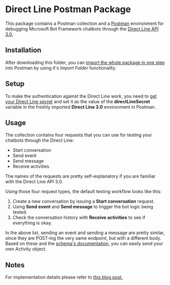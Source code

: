 # Direct Line Postman Package

This package contains a Postman collection and a [Postman](https://www.getpostman.com/) environment for debugging Microsoft Bot Framework chatbots through the [Direct Line API 3.0.]((https://docs.microsoft.com/en-us/azure/bot-service/rest-api/bot-framework-rest-direct-line-3-0-concepts?view=azure-bot-service-4.0))

## Installation

After downloading this folder, you can [import the whole package in one step](https://www.getpostman.com/docs/v6/postman/collections/data_formats) into Postman by using it's *Import Folder* functionality.

## Setup

To make the authentication against the Direct Line work, you need to [get your Direct Line secret](https://docs.microsoft.com/en-us/azure/bot-service/bot-service-channel-connect-directline?view=azure-bot-service-4.0#manage-secret-keys) and set it as the value of the **directLineSecret** variable in the freshly imported **Direct Line 3.0** environment in Postman.

## Usage

The collection contains four requests that you can use for testing your chatbots through the Direct Line:

* Start conversation
* Send event
* Send message
* Receive activities

The names of the requests are pretty self-explanatory if you are familiar with the Direct Line API 3.0.

Using those four request types, the default testing workflow looks like this:

1. Create a new conversation by issuing a **Start conversation** request.
2. Using **Send event** and **Send message** to trigger the bot logic being tested.
3. Check the conversation history with **Receive activities** to see if everything is okay.

In the above list, sending an event and sending a message are pretty similar, since they are POST-ing the very same endpoint, but with a different body. Based on these and the [schema's documentation](https://docs.microsoft.com/en-us/azure/bot-service/rest-api/bot-framework-rest-connector-api-reference?view=azure-bot-service-4.0#activity-object), you can easily send your own Activity object.

## Notes

For implementation details please refer to [this blog post.](https://peterbozso.github.io/2018/11/02/direct-line-postman.html)